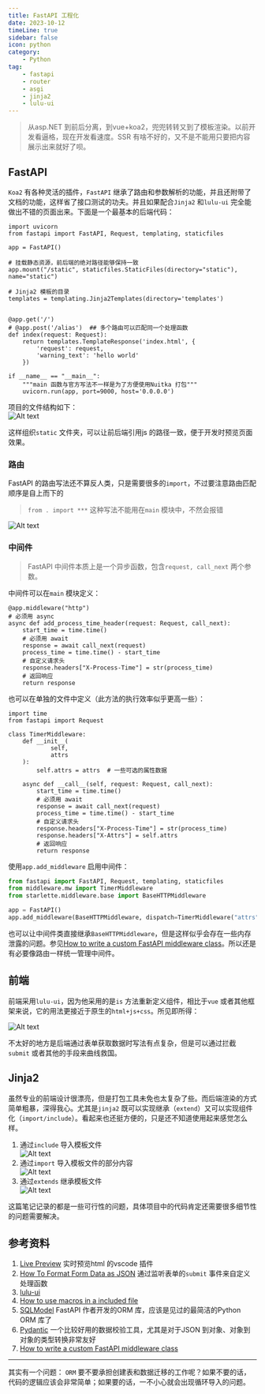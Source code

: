 ```yaml
---  
title: FastAPI 工程化  
date: 2023-10-12
timeLine: true
sidebar: false  
icon: python
category:  
    - Python      
tag:   
    - fastapi   
    - router  
    - asgi 
    - jinja2  
    - lulu-ui
---    
```


> 从asp.NET 到前后分离，到vue+koa2，兜兜转转又到了模板渲染。以前开发看逼格，现在开发看速度。SSR 有啥不好的，又不是不能用只要把内容展示出来就好了呗。  

## FastAPI  
`Koa2` 有各种灵活的插件，`FastAPI` 继承了路由和参数解析的功能，并且还附带了文档的功能，这样省了接口测试的功夫。并且如果配合`Jinja2` 和`lulu-ui` 完全能做出不错的页面出来。下面是一个最基本的后端代码：  
```python{22}
import uvicorn
from fastapi import FastAPI, Request, templating, staticfiles

app = FastAPI()

# 挂载静态资源，前后端的绝对路径能够保持一致
app.mount("/static", staticfiles.StaticFiles(directory="static"), name="static")

# Jinja2 模板的目录
templates = templating.Jinja2Templates(directory='templates')


@app.get('/')
# @app.post('/alias')  ## 多个路由可以匹配同一个处理函数
def index(request: Request):
    return templates.TemplateResponse('index.html', {
        'request': request,
        'warning_text': 'hello world'
    })

if __name__ == "__main__":
    """main 函数与官方写法不一样是为了方便使用Nuitka 打包"""
    uvicorn.run(app, port=9000, host='0.0.0.0')
```  

项目的文件结构如下：  
![Alt text](./img/file-structure.png)     

这样组织`static` 文件夹，可以让前后端引用js 的路径一致，便于开发时预览页面效果。     

### 路由  
FastAPI 的路由写法还不算反人类，只是需要很多的`import`，不过要注意路由匹配顺序是自上而下的  
> `from . import ***` 这种写法不能用在`main` 模块中，不然会报错  

![Alt text](./img/router.png)  

### 中间件  
> FastAPI 中间件本质上是一个异步函数，包含`request, call_next` 两个参数。  

中间件可以在`main` 模块定义：  
```python{6}
@app.middleware("http")
# 必须用 async
async def add_process_time_header(request: Request, call_next):
    start_time = time.time()
    # 必须用 await
    response = await call_next(request)
    process_time = time.time() - start_time
    # 自定义请求头
    response.headers["X-Process-Time"] = str(process_time)
    # 返回响应
    return response
```  

也可以在单独的文件中定义（此方法的执行效率似乎更高一些）：  
```python{11-20}
import time
from fastapi import Request

class TimerMiddleware:
    def __init__(
            self,
            attrs
    ):
        self.attrs = attrs  # 一些可选的属性数据

    async def __call__(self, request: Request, call_next):
        start_time = time.time()
        # 必须用 await
        response = await call_next(request)
        process_time = time.time() - start_time
        # 自定义请求头
        response.headers["X-Process-Time"] = str(process_time)
        response.headers["X-Attrs"] = self.attrs
        # 返回响应
        return response
```
使用`app.add_middleware` 启用中间件：  
```python
from fastapi import FastAPI, Request, templating, staticfiles
from middleware.mw import TimerMiddleware
from starlette.middleware.base import BaseHTTPMiddleware

app = FastAPI()
app.add_middleware(BaseHTTPMiddleware, dispatch=TimerMiddleware("attrs"))
```

也可以让中间件类直接继承`BaseHTTPMiddleware`，但是这样似乎会存在一些内存泄露的问题。参见[How to write a custom FastAPI middleware class](https://stackoverflow.com/a/71526036)。所以还是有必要像路由一样统一管理中间件。  

## 前端  

前端采用`lulu-ui`，因为他采用的是`is` 方法重新定义组件，相比于`vue` 或者其他框架来说，它的用法更接近于原生的`html+js+css`。所见即所得：  

![Alt text](./img/lulu-ui.png)  

不太好的地方是后端通过表单获取数据时写法有点复杂，但是可以通过拦截`submit` 或者其他的手段来曲线救国。   

## Jinja2   
虽然专业的前端设计很漂亮，但是打包工具未免也太复杂了些。而后端渲染的方式简单粗暴，深得我心。尤其是`jinja2` 既可以实现继承（`extend`）又可以实现组件化（`import/include`）。看起来也还挺方便的，只是还不知道使用起来感觉怎么样。  

1. 通过`include` 导入模板文件     
![Alt text](./img/include.png)  
2. 通过`import` 导入模板文件的部分内容  
![Alt text](./img/import.png)  
3. 通过`extends` 继承模板文件  
![Alt text](./img/extends.png)  

这篇笔记记录的都是一些可行性的问题，具体项目中的代码肯定还需要很多细节性的问题需要解决。



## 参考资料  
1. [Live Preview](https://marketplace.visualstudio.com/items?itemName=ms-vscode.live-server) 实时预览html 的vscode 插件  
2. [How To Format Form Data as JSON](https://www.section.io/engineering-education/how-to-format-form-data-as-json/) 通过监听表单的`submit` 事件来自定义处理函数    
3. [lulu-ui](https://l-ui.com/)    
4. [How to use macros in a included file](https://stackoverflow.com/a/45024799)  
5. [SQLModel](https://sqlmodel.tiangolo.com/) FastAPI 作者开发的ORM 库，应该是见过的最简洁的Python ORM 库了    
6. [Pydantic](https://docs.pydantic.dev/latest/) 一个比较好用的数据校验工具，尤其是对于JSON 到对象、对象到对象的类型转换非常友好  
7. [How to write a custom FastAPI middleware class](https://stackoverflow.com/a/71526036)

-----  

其实有一个问题： `ORM` 要不要承担创建表和数据迁移的工作呢？如果不要的话，代码的逻辑应该会非常简单；如果要的话，一不小心就会出现循环导入的问题。
